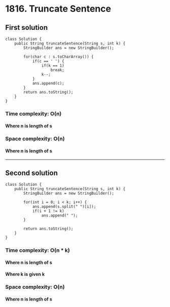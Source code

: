# 1816. Truncate Sentence
## First solution
```
class Solution {
    public String truncateSentence(String s, int k) {
        StringBuilder ans = new StringBuilder();
        
        for(char c : s.toCharArray()) {
        	if(c == ' ') {
        		if(k == 1)
        			break;
        		k--;
        	}
        	ans.append(c);
        }
		return ans.toString();
    }
}
```
### Time complexity: O(n)
#### Where n is length of s
### Space complexity: O(n)
#### Where n is length of s
---
## Second solution
```
class Solution {
    public String truncateSentence(String s, int k) {
        StringBuilder ans = new StringBuilder();
        
        for(int i = 0; i < k; i++) {
        	ans.append(s.split(" ")[i]);
        	if(i + 1 != k)
        		ans.append(" ");
        }
        
		return ans.toString();
    }
}
```
### Time complexity: O(n * k)
#### Where n is length of s
#### Where k is given k
### Space complexity: O(n)
#### Where n is length of s